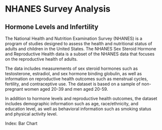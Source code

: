 # NHANES Survey Analysis
## Hormone Levels and Infertility

The National Health and Nutrition Examination Survey (NHANES) is a program of studies designed to assess the health and nutritional status of adults and children in the United States. The NHANES Sex Steroid Hormone and Reproductive Health data is a subset of the NHANES data that focuses on the reproductive health of adults.

The data includes measurements of sex steroid hormones such as testosterone, estradiol, and sex hormone binding globulin, as well as information on reproductive health outcomes such as menstrual cycles, fertility, and contraceptive use. The dataset is based on a sample of non-pregnant women aged 20-39 and men aged 20-59.

In addition to hormone levels and reproductive health outcomes, the dataset includes demographic information such as age, race/ethnicity, and education level, as well as behavioral information such as smoking status and physical activity level.

Index:
Bar Chart
